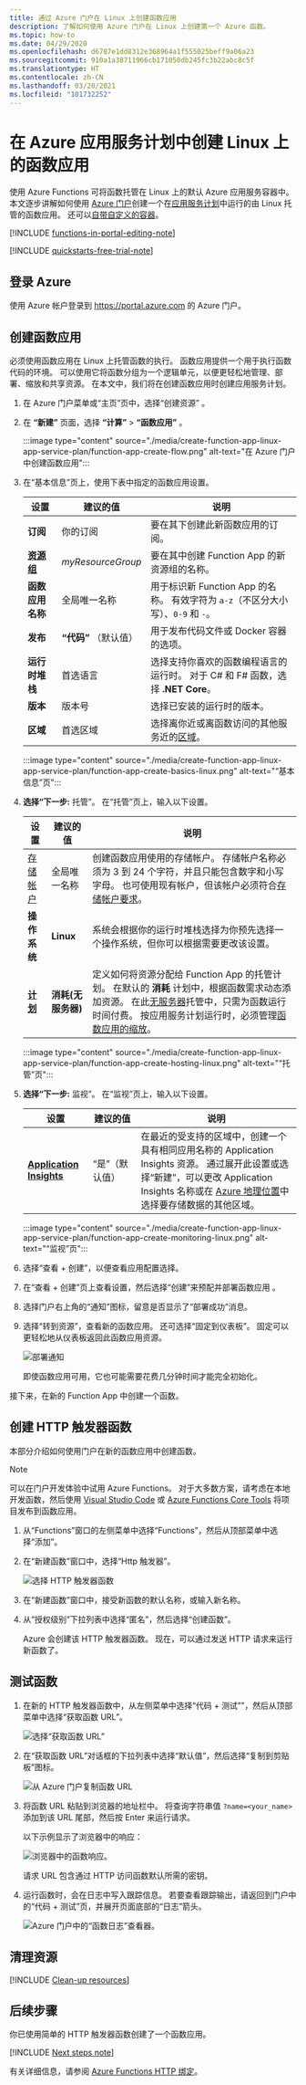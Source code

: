 ```yaml
---
title: 通过 Azure 门户在 Linux 上创建函数应用
description: 了解如何使用 Azure 门户在 Linux 上创建第一个 Azure 函数。
ms.topic: how-to
ms.date: 04/29/2020
ms.openlocfilehash: d6787e1dd8312e368964a1f555025beff9a06a23
ms.sourcegitcommit: 910a1a38711966cb171050db245fc3b22abc8c5f
ms.translationtype: HT
ms.contentlocale: zh-CN
ms.lasthandoff: 03/20/2021
ms.locfileid: "101732252"
---
```

# <a name="create-a-function-app-on-linux-in-an-azure-app-service-plan"></a>在 Azure 应用服务计划中创建 Linux 上的函数应用

使用 Azure Functions 可将函数托管在 Linux 上的默认 Azure 应用服务容器中。 本文逐步讲解如何使用 [Azure 门户](https://portal.azure.com)创建一个在[应用服务计划](dedicated-plan.md)中运行的由 Linux 托管的函数应用。 还可以[自带自定义的容器](functions-create-function-linux-custom-image.md)。

[!INCLUDE [functions-in-portal-editing-note](../../includes/functions-in-portal-editing-note.md)] 

[!INCLUDE [quickstarts-free-trial-note](../../includes/quickstarts-free-trial-note.md)]

## <a name="sign-in-to-azure"></a>登录 Azure

使用 Azure 帐户登录到 <https://portal.azure.com> 的 Azure 门户。

## <a name="create-a-function-app"></a>创建函数应用

必须使用函数应用在 Linux 上托管函数的执行。 函数应用提供一个用于执行函数代码的环境。 可以使用它将函数分组为一个逻辑单元，以便更轻松地管理、部署、缩放和共享资源。 在本文中，我们将在创建函数应用时创建应用服务计划。

1. 在 Azure 门户菜单或“主页”页中，选择“创建资源” 。

1. 在 **“新建”** 页面，选择 **“计算”**  >  **“函数应用”** 。

    :::image type="content" source="./media/create-function-app-linux-app-service-plan/function-app-create-flow.png" alt-text="在 Azure 门户中创建函数应用":::

1. 在“基本信息”页上，使用下表中指定的函数应用设置。

    | 设置      | 建议的值  | 说明 |
    | ------------ | ---------------- | ----------- |
    | **订阅** | 你的订阅 | 要在其下创建此新函数应用的订阅。 |
    | **[资源组](../azure-resource-manager/management/overview.md)** |  *myResourceGroup* | 要在其中创建 Function App 的新资源组的名称。 |
    | **函数应用名称** | 全局唯一名称 | 用于标识新 Function App 的名称。 有效字符为 `a-z`（不区分大小写）、`0-9` 和 `-`。  |
    |**发布**| **“代码”** （默认值） | 用于发布代码文件或 Docker 容器的选项。 |
    | **运行时堆栈** | 首选语言 | 选择支持你喜欢的函数编程语言的运行时。 对于 C# 和 F# 函数，选择 **.NET Core**。 |
    |**版本**| 版本号 | 选择已安装的运行时的版本。  |
    |**区域**| 首选区域 | 选择离你近或离函数访问的其他服务近的[区域](https://azure.microsoft.com/regions/)。 |

    :::image type="content" source="./media/create-function-app-linux-app-service-plan/function-app-create-basics-linux.png" alt-text="“基本信息”页":::

1. **选择“下一步:** 托管”。 在“托管”页上，输入以下设置。

    | 设置      | 建议的值  | 说明 |
    | ------------ | ---------------- | ----------- |
    | [存储帐户](../storage/common/storage-account-create.md) |  全局唯一名称 |  创建函数应用使用的存储帐户。 存储帐户名称必须为 3 到 24 个字符，并且只能包含数字和小写字母。 也可使用现有帐户，但该帐户必须符合[存储帐户要求](../azure-functions/storage-considerations.md#storage-account-requirements)。 |
    |**操作系统**| **Linux** | 系统会根据你的运行时堆栈选择为你预先选择一个操作系统，但你可以根据需要更改该设置。 |
    | **[计划](../azure-functions/functions-scale.md)** | **消耗(无服务器)** | 定义如何将资源分配给 Function App 的托管计划。 在默认的 **消耗** 计划中，根据函数需求动态添加资源。 在此[无服务器](https://azure.microsoft.com/overview/serverless-computing/)托管中，只需为函数运行时间付费。 按应用服务计划运行时，必须管理[函数应用的缩放](../azure-functions/functions-scale.md)。  |

    :::image type="content" source="./media/create-function-app-linux-app-service-plan/function-app-create-hosting-linux.png" alt-text="“托管”页":::

1. **选择“下一步:** 监视”。 在“监视”页上，输入以下设置。

    | 设置      | 建议的值  | 说明 |
    | ------------ | ---------------- | ----------- |
    | **[Application Insights](../azure-functions/functions-monitoring.md)** | “是”（默认值） | 在最近的受支持的区域中，创建一个具有相同应用名称的 Application Insights 资源。 通过展开此设置或选择“新建”，可以更改 Application Insights 名称或在 [Azure 地理位置](https://azure.microsoft.com/global-infrastructure/geographies/)中选择要存储数据的其他区域。 |

   :::image type="content" source="./media/create-function-app-linux-app-service-plan/function-app-create-monitoring-linux.png" alt-text="“监视”页":::

1. 选择“查看 + 创建”，以便查看应用配置选择。

1. 在“查看 + 创建”页上查看设置，然后选择“创建”来预配并部署函数应用 。

1. 选择门户右上角的“通知”图标，留意是否显示了“部署成功”消息。 

1. 选择“转到资源”，查看新的函数应用。 还可选择“固定到仪表板”。 固定可以更轻松地从仪表板返回此函数应用资源。

    ![部署通知](./media/create-function-app-linux-app-service-plan/function-app-create-notification2.png)

    即使函数应用可用，它也可能需要花费几分钟时间才能完全初始化。

接下来，在新的 Function App 中创建一个函数。

## <a name="create-an-http-trigger-function"></a><a name="create-function"></a>创建 HTTP 触发器函数

本部分介绍如何使用门户在新的函数应用中创建函数。

> [!NOTE]
> 可以在门户开发体验中试用 Azure Functions。 对于大多数方案，请考虑在本地开发函数，然后使用 [Visual Studio Code](./create-first-function-vs-code-csharp.md#create-an-azure-functions-project) 或 [Azure Functions Core Tools](functions-run-local.md#create-a-local-functions-project) 将项目发布到函数应用。  

1. 从“Functions”窗口的左侧菜单中选择“Functions”，然后从顶部菜单中选择“添加”。 
 
1. 在“新建函数”窗口中，选择“Http 触发器”。

    ![选择 HTTP 触发器函数](./media/create-function-app-linux-app-service-plan/function-app-select-http-trigger.png)

1. 在“新建函数”窗口中，接受新函数的默认名称，或输入新名称。 

1. 从“授权级别”下拉列表中选择“匿名”，然后选择“创建函数”。

    Azure 会创建该 HTTP 触发器函数。 现在，可以通过发送 HTTP 请求来运行新函数了。

## <a name="test-the-function"></a>测试函数

1. 在新的 HTTP 触发器函数中，从左侧菜单中选择“代码 + 测试”"，然后从顶部菜单中选择“获取函数 URL”。

    ![选择“获取函数 URL”](./media/create-function-app-linux-app-service-plan/function-app-select-get-function-url.png)

1. 在“获取函数 URL”对话框的下拉列表中选择“默认值”，然后选择“复制到剪贴板”图标。 

    ![从 Azure 门户复制函数 URL](./media/create-function-app-linux-app-service-plan/function-app-develop-tab-testing.png)

1. 将函数 URL 粘贴到浏览器的地址栏中。 将查询字符串值 `?name=<your_name>` 添加到该 URL 尾部，然后按 Enter 来运行请求。 

    以下示例显示了浏览器中的响应：

    ![浏览器中的函数响应。](./media/create-function-app-linux-app-service-plan/function-app-browser-testing.png)

    请求 URL 包含通过 HTTP 访问函数默认所需的密钥。

1. 运行函数时，会在日志中写入跟踪信息。 若要查看跟踪输出，请返回到门户中的“代码 + 测试”页，并展开页面底部的“日志”箭头。

   ![Azure 门户中的“函数日志”查看器。](./media/create-function-app-linux-app-service-plan/function-view-logs.png)

## <a name="clean-up-resources"></a>清理资源

[!INCLUDE [Clean-up resources](../../includes/functions-quickstart-cleanup.md)]

## <a name="next-steps"></a>后续步骤

你已使用简单的 HTTP 触发器函数创建了一个函数应用。  

[!INCLUDE [Next steps note](../../includes/functions-quickstart-next-steps.md)]

有关详细信息，请参阅 [Azure Functions HTTP 绑定](functions-bindings-http-webhook.md)。
